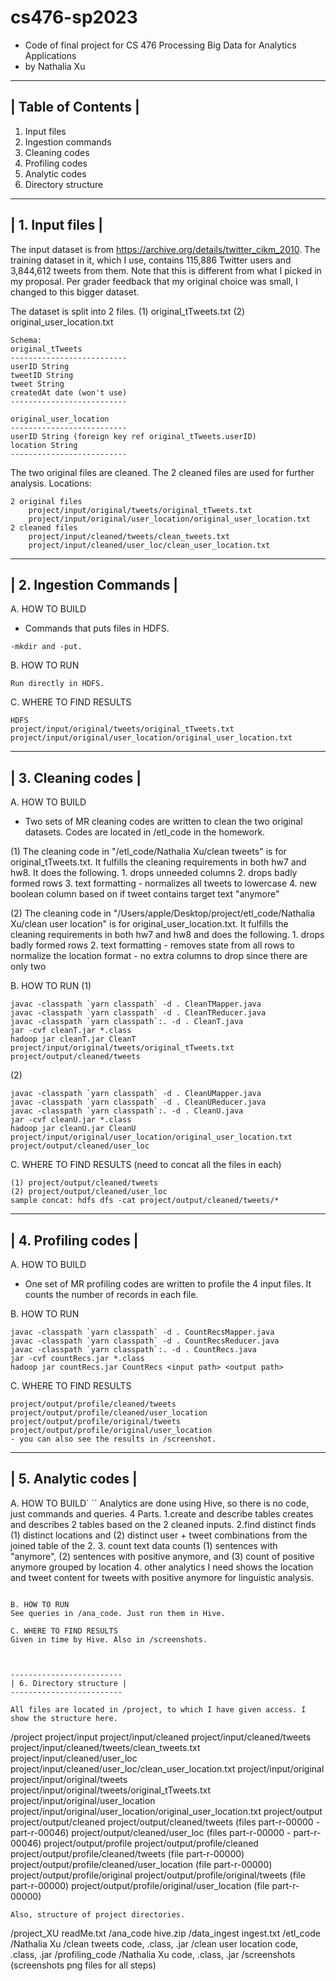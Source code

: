 # cs476-sp2023
- Code of final project for CS 476 Processing Big Data for Analytics Applications
- by Nathalia Xu
--------------------
| Table of Contents |
--------------------
1. Input files
2. Ingestion commands
3. Cleaning codes
4. Profiling codes
5. Analytic codes
6. Directory structure


------------------
| 1. Input files |
------------------
The input dataset is from https://archive.org/details/twitter_cikm_2010. 
The training dataset in it, which I use, contains 115,886 Twitter users and 3,844,612 tweets from them. Note that this is different from what I picked in my proposal. Per grader feedback that my original choice was small, I changed to this bigger dataset. 

The dataset is split into 2 files.
(1) original_tTweets.txt 
(2) original_user_location.txt
```
Schema:
original_tTweets
--------------------------
userID String
tweetID String
tweet String
createdAt date (won't use)
--------------------------

original_user_location
--------------------------
userID String (foreign key ref original_tTweets.userID)
location String
--------------------------
```

The two original files are cleaned. The 2 cleaned files are used for further analysis. 
Locations:
```
2 original files
	project/input/original/tweets/original_tTweets.txt
	project/input/original/user_location/original_user_location.txt
2 cleaned files
	project/input/cleaned/tweets/clean_tweets.txt
	project/input/cleaned/user_loc/clean_user_location.txt
```

-----------------------
| 2. Ingestion Commands |
------------------------
A. HOW TO BUILD
- Commands that puts files in HDFS. 
```
-mkdir and -put.
```

B. HOW TO RUN
```
Run directly in HDFS. 
```

C. WHERE TO FIND RESULTS
```
HDFS
project/input/original/tweets/original_tTweets.txt
project/input/original/user_location/original_user_location.txt
```

--------------------
| 3. Cleaning codes |
--------------------
A. HOW TO BUILD
- Two sets of MR cleaning codes are written to clean the two original datasets. Codes are located in /etl_code in the homework.

(1) The cleaning code in "/etl_code/Nathalia Xu/clean tweets" is for original_tTweets.txt.
    It fulfills the cleaning requirements in both hw7 and hw8. It does the following.
    1. drops unneeded columns
    2. drops badly formed rows
    3. text formatting - normalizes all tweets to lowercase
    4. new boolean column based on if tweet contains target text "anymore"

(2) The cleaning code in "/Users/apple/Desktop/project/etl_code/Nathalia Xu/clean user location" is for original_user_location.txt. 
    It fulfills the cleaning requirements in both hw7 and hw8 and does the following.
    1. drops badly formed rows
    2. text formatting - removes state from all rows to normalize the location format
    - no extra columns to drop since there are only two

B. HOW TO RUN
(1)
```
javac -classpath `yarn classpath` -d . CleanTMapper.java
javac -classpath `yarn classpath` -d . CleanTReducer.java
javac -classpath `yarn classpath`:. -d . CleanT.java
jar -cvf cleanT.jar *.class
hadoop jar cleanT.jar CleanT project/input/original/tweets/original_tTweets.txt project/output/cleaned/tweets
```


(2)
```
javac -classpath `yarn classpath` -d . CleanUMapper.java
javac -classpath `yarn classpath` -d . CleanUReducer.java
javac -classpath `yarn classpath`:. -d . CleanU.java
jar -cvf cleanU.jar *.class
hadoop jar cleanU.jar CleanU project/input/original/user_location/original_user_location.txt project/output/cleaned/user_loc
```
 
C. WHERE TO FIND RESULTS (need to concat all the files in each)
```
(1) project/output/cleaned/tweets
(2) project/output/cleaned/user_loc
sample concat: hdfs dfs -cat project/output/cleaned/tweets/*
```

--------------------
| 4. Profiling codes |
--------------------
A. HOW TO BUILD
- One set of MR profiling codes are written to profile the 4 input files. It counts the number of records in each file. 

B. HOW TO RUN
```
javac -classpath `yarn classpath` -d . CountRecsMapper.java
javac -classpath `yarn classpath` -d . CountRecsReducer.java
javac -classpath `yarn classpath`:. -d . CountRecs.java
jar -cvf countRecs.jar *.class
hadoop jar countRecs.jar CountRecs <input path> <output path>
```

C. WHERE TO FIND RESULTS
```
project/output/profile/cleaned/tweets
project/output/profile/cleaned/user_location
project/output/profile/original/tweets
project/output/profile/original/user_location
- you can also see the results in /screenshot.
```


--------------------
| 5. Analytic codes |
--------------------
A. HOW TO BUILD`
``
Analytics are done using Hive, so there is no code, just commands and queries. 4 Parts.
1.create and describe tables
	creates and describes 2 tables based on the 2 cleaned inputs.
2.find distinct	
	finds (1) distinct locations and (2) distinct user + tweet combinations from the joined table of the 2.
3. count text data
	counts (1) sentences with "anymore", (2) sentences with positive anymore, and (3) count of positive anymore grouped by location
4. other analytics I need
	shows the location and tweet content for tweets with positive anymore for linguistic analysis.
```

B. HOW TO RUN
See queries in /ana_code. Just run them in Hive.

C. WHERE TO FIND RESULTS
Given in time by Hive. Also in /screenshots.



-------------------------
| 6. Directory structure |
-------------------------

All files are located in /project, to which I have given access. I show the structure here.
```
/project
 	project/input
   		project/input/cleaned
			project/input/cleaned/tweets
				project/input/cleaned/tweets/clean_tweets.txt
			project/input/cleaned/user_loc
				project/input/cleaned/user_loc/clean_user_location.txt
   		project/input/original
			project/input/original/tweets
				project/input/original/tweets/original_tTweets.txt
			project/input/original/user_location
				project/input/original/user_location/original_user_location.txt
  	project/output
		project/output/cleaned
			project/output/cleaned/tweets
				(files part-r-00000 - part-r-00046)
			project/output/cleaned/user_loc
				(files part-r-00000 - part-r-00046)
		project/output/profile
			project/output/profile/cleaned
				project/output/profile/cleaned/tweets
					(file part-r-00000)
				project/output/profile/cleaned/user_location
					(file part-r-00000)
			project/output/profile/original
				project/output/profile/original/tweets
					(file part-r-00000)
				project/output/profile/original/user_location
					(file part-r-00000)
```
Also, structure of project directories.
```

/project_XU
	readMe.txt
	/ana_code
		hive.zip
	/data_ingest
		ingest.txt
	/etl_code
		/Nathalia Xu
			/clean tweets
				code, .class, .jar
			/clean user location
				code, .class, .jar
	/profiling_code
		/Nathalia Xu
			code, .class, .jar
	/screenshots
		(screenshots png files for all steps)

```
